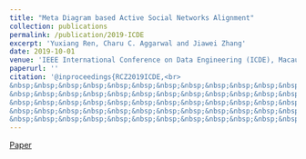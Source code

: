 ```yaml
---
title: "Meta Diagram based Active Social Networks Alignment"
collection: publications
permalink: /publication/2019-ICDE
excerpt: 'Yuxiang Ren, Charu C. Aggarwal and Jiawei Zhang'
date: 2019-10-01
venue: 'IEEE International Conference on Data Engineering (ICDE), Macau SAR, China, April 8-12'
paperurl: ''
citation: '@inproceedings{RCZ2019ICDE,<br>  
&nbsp;&nbsp;&nbsp;&nbsp;&nbsp;&nbsp;&nbsp;&nbsp;&nbsp;&nbsp;&nbsp;&nbsp;&nbsp;&nbsp;&nbsp;&nbsp;&nbsp;&nbsp;title={Meta Diagram based Active Social Networks Alignment.},<br> 
&nbsp;&nbsp;&nbsp;&nbsp;&nbsp;&nbsp;&nbsp;&nbsp;&nbsp;&nbsp;&nbsp;&nbsp;&nbsp;&nbsp;&nbsp;&nbsp;&nbsp;&nbsp;author={Yuxiang Ren, Charu C. Aggarwal and Jiawei Zhang.},<br>  
&nbsp;&nbsp;&nbsp;&nbsp;&nbsp;&nbsp;&nbsp;&nbsp;&nbsp;&nbsp;&nbsp;&nbsp;&nbsp;&nbsp;&nbsp;&nbsp;&nbsp;&nbsp;booktitle={Proceedings of IEEE International Conference on Data Engineering(ICDE)},<br>  
&nbsp;&nbsp;&nbsp;&nbsp;&nbsp;&nbsp;&nbsp;&nbsp;&nbsp;&nbsp;&nbsp;&nbsp;&nbsp;&nbsp;&nbsp;&nbsp;&nbsp;&nbsp;year={2019}<br>  
&nbsp;&nbsp;&nbsp;&nbsp;&nbsp;&nbsp;&nbsp;&nbsp;&nbsp;&nbsp;&nbsp;&nbsp;&nbsp;&nbsp;&nbsp;&nbsp;&nbsp;&nbsp;}'
---
```

[Paper](http://yuxiangren.github.io/files/ICDE2019.pdf)



